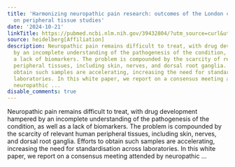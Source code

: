```yaml
---
title: 'Harmonizing neuropathic pain research: outcomes of the London consensus meeting
  on peripheral tissue studies'
date: '2024-10-21'
linkTitle: https://pubmed.ncbi.nlm.nih.gov/39432804/?utm_source=curl&utm_medium=rss&utm_campaign=pubmed-2&utm_content=1FakS-2QOkCT8HsMOQP1bCRQ4YzyumYOmxmF0moLsQ3dFB1E9V&fc=20220326224207&ff=20241021184321&v=2.18.0.post9+e462414
source: heidelberg[Affiliation]
description: Neuropathic pain remains difficult to treat, with drug development hampered
  by an incomplete understanding of the pathogenesis of the condition, as well as
  a lack of biomarkers. The problem is compounded by the scarcity of relevant human
  peripheral tissues, including skin, nerves, and dorsal root ganglia. Efforts to
  obtain such samples are accelerating, increasing the need for standardisation across
  laboratories. In this white paper, we report on a consensus meeting attended by
  neuropathic ...
disable_comments: true
---
```

Neuropathic pain remains difficult to treat, with drug development hampered by an incomplete understanding of the pathogenesis of the condition, as well as a lack of biomarkers. The problem is compounded by the scarcity of relevant human peripheral tissues, including skin, nerves, and dorsal root ganglia. Efforts to obtain such samples are accelerating, increasing the need for standardisation across laboratories. In this white paper, we report on a consensus meeting attended by neuropathic ...